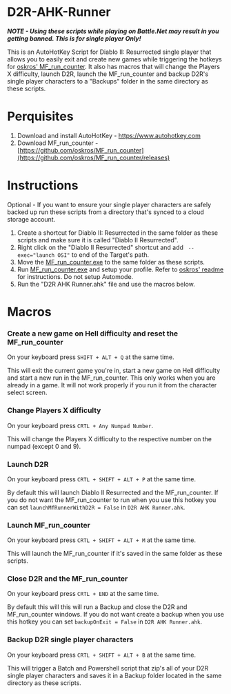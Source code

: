 # D2R-AHK-Runner

***NOTE - Using these scripts while playing on Battle.Net may result in you getting banned. This is for single player Only!***

This is an AutoHotKey Script for Diablo II: Resurrected single player that allows you to easily exit and create new games while triggering the hotkeys for [oskros' MF_run_counter](https://github.com/oskros/MF_run_counter). It also has macros that will change the Players X difficulty, launch D2R, launch the MF_run_counter and backup D2R's single player characters to a "Backups" folder in the same directory as these scripts.

# Perquisites

1. Download and install AutoHotKey - https://www.autohotkey.com
2. Download MF_run_counter - [https://github.com/oskros/MF_run_counter](https://github.com/oskros/MF_run_counter/releases)

# Instructions

Optional - If you want to ensure your single player characters are safely backed up run these scripts from a directory that's synced to a cloud storage account.

1. Create a shortcut for Diablo II: Resurrected in the same folder as these scripts and make sure it is called "Diablo II Resurrected".
2. Right click on the "Diablo II Resurrected" shortcut and add ` --exec="launch OSI"` to end of the Target's path.
3. Move the [MF_run_counter.exe](https://github.com/oskros/MF_run_counter/releases) to the same folder as these scripts.
4. Run [MF_run_counter.exe](https://github.com/oskros/MF_run_counter/releases) and setup your profile. Refer to [oskros' readme](https://github.com/oskros/MF_run_counter#readme) for instructions. Do not setup Automode.
5. Run the "D2R AHK Runner.ahk" file and use the macros below.

# Macros

### Create a new game on Hell difficulty and reset the MF_run_counter

On your keyboard press `SHIFT + ALT + Q` at the same time.

This will exit the current game you're in, start a new game on Hell difficulty and start a new run in the MF_run_counter. This only works when you are already in a game. It will not work properly if you run it from the character select screen.

### Change Players X difficulty

On your keyboard press `CRTL + Any Numpad Number`.

This will change the Players X difficulty to the respective number on the numpad (except 0 and 9).

### Launch D2R

On your keyboard press `CRTL + SHIFT + ALT + P` at the same time.

By default this will launch Diablo II Resurrected and the MF_run_counter. If you do not want the MF_run_counter to run when you use this hotkey you can set `launchMfRunnerWithD2R = False` in `D2R AHK Runner.ahk`.

### Launch MF_run_counter

On your keyboard press `CRTL + SHIFT + ALT + M` at the same time.

This will launch the MF_run_counter if it's saved in the same folder as these scripts.

### Close D2R and the MF_run_counter

On your keyboard press `CRTL + END` at the same time.

By default this will this will run a Backup and close the D2R and MF_run_counter windows. If you do not want create a backup when you use this hotkey you can set `backupOnExit = False` in `D2R AHK Runner.ahk`.

### Backup D2R single player characters

On your keyboard press `CRTL + SHIFT + ALT + B` at the same time.

This will trigger a Batch and Powershell script that zip's all of your D2R single player characters and saves it in a Backup folder located in the same directory as these scripts.
